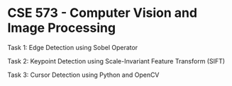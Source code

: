 # CSE 573 - Computer Vision and Image Processing

Task 1: Edge Detection using Sobel Operator

Task 2: Keypoint Detection using Scale-Invariant Feature Transform (SIFT)

Task 3: Cursor Detection using Python and OpenCV
